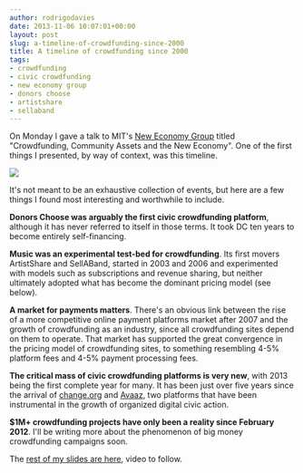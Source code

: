 ```yaml
---
author: rodrigodavies
date: 2013-11-06 10:07:01+00:00
layout: post
slug: a-timeline-of-crowdfunding-since-2000
title: A timeline of crowdfunding since 2000
tags:
- crowdfunding
- civic crowdfunding
- new economy group
- donors choose
- artistshare
- sellaband
---
```


On Monday I gave a talk to MIT's [New Economy Group](http://neweconomymit.wordpress.com/media-archive/) titled "Crowdfunding, Community Assets and the New Economy". One of the first things I presented, by way of context, was this timeline.

<img src="/blog/img/cf_timeline.png" class="largeimg">

It's not meant to be an exhaustive collection of events, but here are a few things I found most interesting and worthwhile to include.

**Donors Choose was arguably the first civic crowdfunding platform**, although it has never referred to itself in those terms. It took DC ten years to become entirely self-financing.   

**Music was an experimental test-bed for crowdfunding**. Its first movers ArtistShare and SellABand, started in 2003 and 2006 and experimented with models such as subscriptions and revenue sharing, but neither ultimately adopted what has become the dominant pricing model (see below). 

**A market for payments matters**. There's an obvious link between the rise of a more competitive online payment platforms market after 2007 and the growth of crowdfunding as an industry, since all crowdfunding sites depend on them to operate. That market has supported the great convergence in the pricing model of crowdfunding sites, to something resembling 4-5% platform fees and 4-5% payment processing fees.

**The critical mass of civic crowdfunding platforms is very new**, with 2013 being the first complete year for many. It has been just over five years since the arrival of [change.org](http://change.org) and [Avaaz](http://www.avaaz.org), two platforms that have been instrumental in the growth of organized digital civic action.

**$1M+ crowdfunding projects have only been a reality since February 2012**. I'll be writing more about the phenomenon of big money crowdfunding campaigns soon.

The [rest of my slides are here](/blog/civic-crowdfunding/neg_slides.pdf), video to follow.